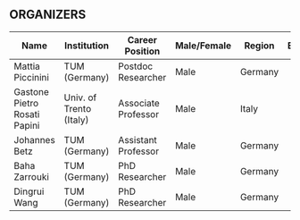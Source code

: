 ## ORGANIZERS  

| Name                          | Institution            | Career Position       | Male/Female | Region   | Email | Notes |
|-------------------------------|------------------------|-----------------------|-------------|----------|-------|-------|
| Mattia Piccinini              | TUM (Germany)          | Postdoc Researcher    | Male        | Germany  |       |       |
| Gastone Pietro Rosati Papini  | Univ. of Trento (Italy)| Associate Professor   | Male        | Italy    |       |       |
| Johannes Betz                 | TUM (Germany)          | Assistant Professor   | Male        | Germany  |       |       |
| Baha Zarrouki                 | TUM (Germany)          | PhD Researcher        | Male        | Germany  |       |       |
| Dingrui Wang                  | TUM (Germany)          | PhD Researcher        | Male        | Germany  |       |       |
